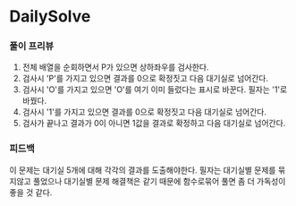 # DailySolve 

### 풀이 프리뷰

1. 전체 배열을 순회하면서 P가 있으면 상하좌우를 검사한다.
2. 검사시 'P'를 가지고 있으면 결과를 0으로 확정짓고 다음 대기실로 넘어간다.
3. 검사시 'O'를 가지고 있으면 'O'를 여기 이미 들렀다는 표시로 바꾼다. 필자는 '1'로 바꿨다.
4. 검사시 '1'를 가지고 있으면 결과를 0으로 확정짓고 다음 대기실로 넘어간다.
5. 검사가 끝나고 결과가 0이 아니면 1값을 결과로 확정하고 다음 대기실로 넘어간다.
        
### 피드백
  
이 문제는 대기실 5개에 대해 각각의 결과를 도출해야한다. 필자는 대기실별 문제를 묶지않고 풀었으나 대기실별 문제 해결책은 같기 때문에 함수로묶어 풀면 좀 더 가독성이 좋을 것 같다.

